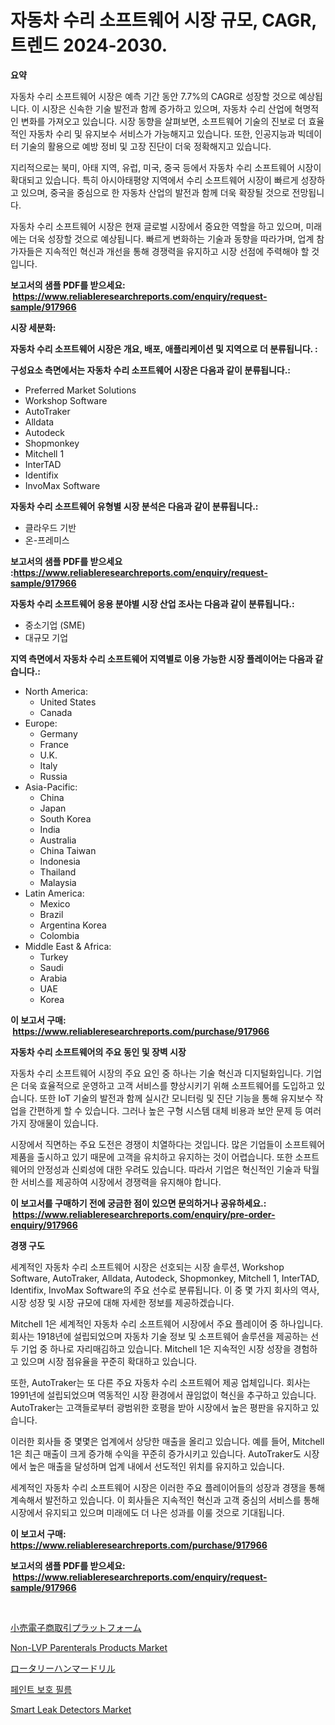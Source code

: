 <p><h1>자동차 수리 소프트웨어 시장 규모, CAGR, 트렌드 2024-2030.</h1></p><p><strong>요약</strong></p>
<p><p>자동차 수리 소프트웨어 시장은 예측 기간 동안 7.7%의 CAGR로 성장할 것으로 예상됩니다. 이 시장은 신속한 기술 발전과 함께 증가하고 있으며, 자동차 수리 산업에 혁명적인 변화를 가져오고 있습니다. 시장 동향을 살펴보면, 소프트웨어 기술의 진보로 더 효율적인 자동차 수리 및 유지보수 서비스가 가능해지고 있습니다. 또한, 인공지능과 빅데이터 기술의 활용으로 예방 정비 및 고장 진단이 더욱 정확해지고 있습니다.</p><p>지리적으로는 북미, 아태 지역, 유럽, 미국, 중국 등에서 자동차 수리 소프트웨어 시장이 확대되고 있습니다. 특히 아시아태평양 지역에서 수리 소프트웨어 시장이 빠르게 성장하고 있으며, 중국을 중심으로 한 자동차 산업의 발전과 함께 더욱 확장될 것으로 전망됩니다.</p><p>자동차 수리 소프트웨어 시장은 현재 글로벌 시장에서 중요한 역할을 하고 있으며, 미래에는 더욱 성장할 것으로 예상됩니다. 빠르게 변화하는 기술과 동향을 따라가며, 업계 참가자들은 지속적인 혁신과 개선을 통해 경쟁력을 유지하고 시장 선점에 주력해야 할 것입니다.</p></p>
<p><strong>보고서의 샘플 PDF를 받으세요: &nbsp;<a href="https://www.reliableresearchreports.com/enquiry/request-sample/917966">https://www.reliableresearchreports.com/enquiry/request-sample/917966</a></strong></p>
<p><strong>시장 세분화:</strong></p>
<p><strong> 자동차 수리 소프트웨어 시장은 개요, 배포, 애플리케이션 및 지역으로 더 분류됩니다. :</strong></p>
<p><strong>구성요소 측면에서는 자동차 수리 소프트웨어 시장은 다음과 같이 분류됩니다.:</strong></p>
<p><ul><li>Preferred Market Solutions</li><li>Workshop Software</li><li>AutoTraker</li><li>Alldata</li><li>Autodeck</li><li>Shopmonkey</li><li>Mitchell 1</li><li>InterTAD</li><li>Identifix</li><li>InvoMax Software</li></ul></p>
<p><strong> 자동차 수리 소프트웨어 유형별 시장 분석은 다음과 같이 분류됩니다.:</strong></p>
<p><ul><li>클라우드 기반</li><li>온-프레미스</li></ul></p>
<p><strong>보고서의 샘플 PDF를 받으세요 :<a href="https://www.reliableresearchreports.com/enquiry/request-sample/917966">https://www.reliableresearchreports.com/enquiry/request-sample/917966</a></strong></p>
<p><strong> 자동차 수리 소프트웨어 응용 분야별 시장 산업 조사는 다음과 같이 분류됩니다.:</strong></p>
<p><ul><li>중소기업 (SME)</li><li>대규모 기업</li></ul></p>
<p><strong>지역 측면에서 자동차 수리 소프트웨어 지역별로 이용 가능한 시장 플레이어는 다음과 같습니다.:</strong></p>
<p><ul>
    <li>
        North America:
        <ul>
            <li>United States</li>
            <li>Canada</li>
        </ul>
    </li>
    <li>
        Europe:
        <ul>
            <li>Germany</li>
            <li>France</li>
            <li>U.K.</li>
            <li>Italy</li>
            <li>Russia</li>
        </ul>
    </li>
    <li>
        Asia-Pacific:
        <ul>
            <li>China</li>
            <li>Japan</li>
            <li>South Korea</li>
            <li>India</li>
            <li>Australia</li>
            <li>China Taiwan</li>
            <li>Indonesia</li>
            <li>Thailand</li>
            <li>Malaysia</li>
        </ul>
    </li>
    <li>
        Latin America:
        <ul>
            <li>Mexico</li>
            <li>Brazil</li>
            <li>Argentina Korea</li>
            <li>Colombia</li>
        </ul>
    </li>
    <li>
        Middle East & Africa:
        <ul>
            <li>Turkey</li>
            <li>Saudi</li>
            <li>Arabia</li>
            <li>UAE</li>
            <li>Korea</li>
        </ul>
    </li>
    </ul></p>
<p><strong>이 보고서 구매: &nbsp;<a href="https://www.reliableresearchreports.com/purchase/917966">https://www.reliableresearchreports.com/purchase/917966</a></strong></p>
<p><strong>자동차 수리 소프트웨어의 주요 동인 및 장벽 시장</strong></p>
<p><p>자동차 수리 소프트웨어 시장의 주요 요인 중 하나는 기술 혁신과 디지털화입니다. 기업은 더욱 효율적으로 운영하고 고객 서비스를 향상시키기 위해 소프트웨어를 도입하고 있습니다. 또한 IoT 기술의 발전과 함께 실시간 모니터링 및 진단 기능을 통해 유지보수 작업을 간편하게 할 수 있습니다. 그러나 높은 구형 시스템 대체 비용과 보안 문제 등 여러 가지 장애물이 있습니다.</p><p>시장에서 직면하는 주요 도전은 경쟁이 치열하다는 것입니다. 많은 기업들이 소프트웨어 제품을 출시하고 있기 때문에 고객을 유치하고 유지하는 것이 어렵습니다. 또한 소프트웨어의 안정성과 신뢰성에 대한 우려도 있습니다. 따라서 기업은 혁신적인 기술과 탁월한 서비스를 제공하여 시장에서 경쟁력을 유지해야 합니다.</p></p>
<p><strong>이 보고서를 구매하기 전에 궁금한 점이 있으면 문의하거나 공유하세요.: &nbsp;<a href="https://www.reliableresearchreports.com/enquiry/pre-order-enquiry/917966">https://www.reliableresearchreports.com/enquiry/pre-order-enquiry/917966</a></strong></p>
<p><strong>경쟁 구도</strong></p>
<p><p>세계적인 자동차 수리 소프트웨어 시장은 선호되는 시장 솔루션, Workshop Software, AutoTraker, Alldata, Autodeck, Shopmonkey, Mitchell 1, InterTAD, Identifix, InvoMax Software의 주요 선수로 분류됩니다. 이 중 몇 가지 회사의 역사, 시장 성장 및 시장 규모에 대해 자세한 정보를 제공하겠습니다.</p><p>Mitchell 1은 세계적인 자동차 수리 소프트웨어 시장에서 주요 플레이어 중 하나입니다. 회사는 1918년에 설립되었으며 자동차 기술 정보 및 소프트웨어 솔루션을 제공하는 선두 기업 중 하나로 자리매김하고 있습니다. Mitchell 1은 지속적인 시장 성장을 경험하고 있으며 시장 점유율을 꾸준히 확대하고 있습니다.</p><p>또한, AutoTraker는 또 다른 주요 자동차 수리 소프트웨어 제공 업체입니다. 회사는 1991년에 설립되었으며 역동적인 시장 환경에서 끊임없이 혁신을 추구하고 있습니다. AutoTraker는 고객들로부터 광범위한 호평을 받아 시장에서 높은 평판을 유지하고 있습니다.</p><p>이러한 회사들 중 몇몇은 업계에서 상당한 매출을 올리고 있습니다. 예를 들어, Mitchell 1은 최근 매출이 크게 증가해 수익을 꾸준히 증가시키고 있습니다. AutoTraker도 시장에서 높은 매출을 달성하며 업계 내에서 선도적인 위치를 유지하고 있습니다.</p><p>세계적인 자동차 수리 소프트웨어 시장은 이러한 주요 플레이어들의 성장과 경쟁을 통해 계속해서 발전하고 있습니다. 이 회사들은 지속적인 혁신과 고객 중심의 서비스를 통해 시장에서 유지되고 있으며 미래에도 더 나은 성과를 이룰 것으로 기대됩니다.</p></p>
<p><strong>이 보고서 구매: &nbsp; <a href="https://www.reliableresearchreports.com/purchase/917966">https://www.reliableresearchreports.com/purchase/917966</a></strong></p>
<p><strong>보고서의 샘플 PDF를 받으세요: &nbsp;<a href="https://www.reliableresearchreports.com/enquiry/request-sample/917966">https://www.reliableresearchreports.com/enquiry/request-sample/917966</a></strong><strong></strong></p>
<p>&nbsp;</p>
<p><p><a href="https://github.com/wkuactfdzwizk06/Market-Research-Report-List-1/blob/main/4386719183579.md">小売電子商取引プラットフォーム</a></p><p><a href="https://issuu.com/reportprime-2/docs/non-lvp-parenterals-products-market-size-2030.pptx">Non-LVP Parenterals Products Market</a></p><p><a href="https://medium.com/@tariqzafar00/%E3%83%AD%E3%83%BC%E3%82%BF%E3%83%AA%E3%83%BC%E3%83%8F%E3%83%B3%E3%83%9E%E3%83%BC%E3%83%89%E3%83%AA%E3%83%AB%E5%B8%82%E5%A0%B4%E3%81%AE%E8%A6%8F%E6%A8%A1%E3%81%A8%E5%B8%82%E5%A0%B4%E5%8B%95%E5%90%91-%E5%AE%8C%E5%85%A8%E3%81%AA%E6%A5%AD%E7%95%8C%E6%A6%82%E8%A6%81-2024%E5%B9%B4%E3%81%8B%E3%82%892031%E5%B9%B4%E3%81%BE%E3%81%A7-249f715ff0bf">ロータリーハンマードリル</a></p><p><a href="https://medium.com/@timothychapman46/%ED%8E%98%EC%9D%B8%ED%8A%B8-%EB%B3%B4%ED%98%B8-%ED%95%84%EB%A6%84-%EC%8B%9C%EC%9E%A5-%EA%B2%BD%EC%9F%81-%EB%B6%84%EC%84%9D-%EC%8B%9C%EC%9E%A5-%EB%8F%99%ED%96%A5-%EB%B0%8F-2031%EB%85%84%EA%B9%8C%EC%A7%80%EC%9D%98-%EC%98%88%EC%B8%A1-b7d3d9aa8c95">페인트 보호 필름</a></p><p><a href="https://view.publitas.com/reportprime-1/smart-leak-detectors-market-centers-on-aspects-such-as-market-growth-market-share-market-opportunity-and-projected-forecasts-spanning-from-2024-to-2031/">Smart Leak Detectors Market</a></p></p>